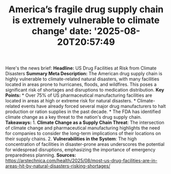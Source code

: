 ﻿---
title: "America’s fragile drug supply chain is extremely vulnerable to climate change'
date: '2025-08-20T20:57:49"
category: "Markets"
summary: ""
slug: "americas fragile drug supply chain is extremely vulnerable t"
source_urls:
  - "https://arstechnica.com/health/2025/08/most-us-drug-facilities-are-in-areas-hit-by-natural-disasters-risking-shortages/"
seo:
  title: "America’s fragile drug supply chain is extremely vulnerable to climate change | Hash n Hedge'
  description: '"
  keywords: ["news", "markets", "brief"]
---
Here's the news brief:  **Headline:** US Drug Facilities at Risk from Climate Disasters  **Summary Meta Description:** The American drug supply chain is highly vulnerable to climate-related natural disasters, with many facilities located in areas prone to hurricanes, floods, and wildfires. This poses a significant risk of shortages and disruptions to medication distribution.  **Key Points:**  * Over 75% of US pharmaceutical manufacturing facilities are located in areas at high or extreme risk for natural disasters. * Climate-related events have already forced several major drug manufacturers to halt production or ration supplies in the past decade. * The FDA has identified climate change as a key threat to the nation's drug supply chain.  **Takeaways:**  1. **Climate Change as a Supply Chain Threat**: The intersection of climate change and pharmaceutical manufacturing highlights the need for companies to consider the long-term implications of their locations on their supply chains. 2. **Vulnerabilities in the System**: The high concentration of facilities in disaster-prone areas underscores the potential for widespread disruptions, emphasizing the importance of emergency preparedness planning.  **Sources:** https://arstechnica.com/health/2025/08/most-us-drug-facilities-are-in-areas-hit-by-natural-disasters-risking-shortages/ 
